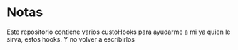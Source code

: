 # Notas
Este repositorio contiene varios custoHooks para ayudarme a mi ya quien le sirva, estos hooks.
Y no volver a escribirlos